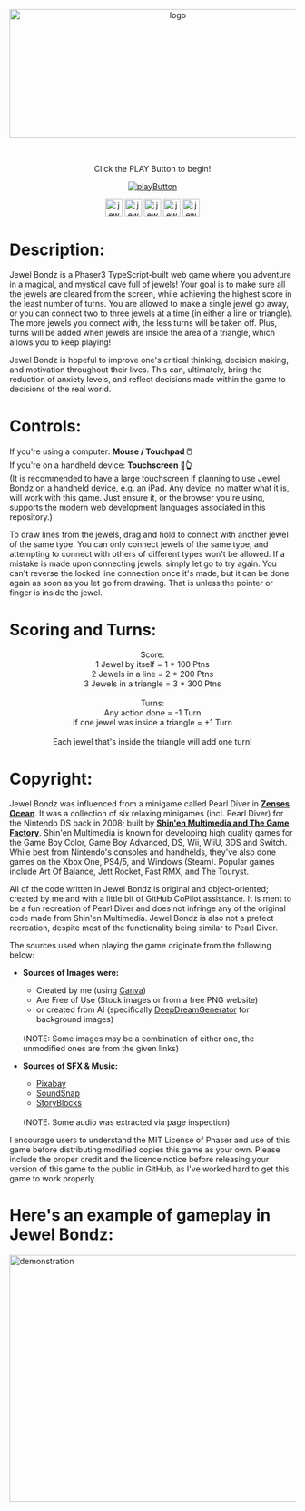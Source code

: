 <p align="center">
  <img alt=logo src="./public/assets/jewelbondz-logo.png" width=577.5 height=226.5/>
</p>
<br>
<p align="center">Click the PLAY Button to begin!</p>
<p align="center">
  <a href="https://sam-corbett.github.io/ICS4U-Final-Project-Sam/">
    <img alt=playButton src="./public/assets/playButton.png">
  </a>
</p>
<p align="center">
  <img alt=jewel1 src="./public/assets/gem1.png" width=30 height=30>
  <img alt=jewel2 src="./public/assets/gem2.png" width=30 height=30>
  <img alt=jewel3 src="./public/assets/gem3.png" width=30 height=30>
  <img alt=jewel4 src="./public/assets/gem4.png" width=30 height=30>
  <img alt=jewel5 src="./public/assets/gem5.png" width=30 height=30>
</p>

# Description:
Jewel Bondz is a Phaser3 TypeScript-built web game where you adventure in a magical, and mystical cave full of jewels!
Your goal is to make sure all the jewels are cleared from the screen, while achieving the 
highest score in the least number of turns. You are allowed to make a single jewel go away, or 
you can connect two to three jewels at a time (in either a line or triangle). The more jewels 
you connect with, the less turns will be taken off. Plus, turns will be added when jewels are 
inside the area of a triangle, which allows you to keep playing!<br>

Jewel Bondz is hopeful to improve one's critical thinking, decision making, and motivation 
throughout their lives. This can, ultimately, bring the reduction of anxiety levels, and 
reflect decisions made within the game to decisions of the real world.<br>

# Controls:
If you're using a computer: **Mouse / Touchpad 🖱️**<br>
If you're on a handheld device: **Touchscreen 📱👆**<br>
(It is recommended to have a large touchscreen if planning to use Jewel Bondz on a handheld 
device, e.g. an iPad. Any device, no matter what it is, will work with this game. Just ensure 
it, or the browser you're using, supports the modern web development languages associated in 
this repository.)<br>

To draw lines from the jewels, drag and hold to connect with another jewel of the same type. 
You can only connect jewels of the same type, and attempting to connect with others of 
different types won't be allowed. If a mistake is made upon connecting jewels, simply let go to 
try again. You can't reverse the locked line connection once it's made, but it can be done 
again as soon as you let go from drawing. That is unless the pointer or finger is inside the jewel.<br>

# Scoring and Turns:
<p align="center">
Score:<br>
1 Jewel by itself = 1 * 100 Ptns <br>
2 Jewels in a line = 2 * 200 Ptns <br>
3 Jewels in a triangle = 3 * 300 Ptns<br>
<br>
Turns:<br>
Any action done = -1 Turn<br>
If one jewel was inside a triangle = +1 Turn<br>
<br>
Each jewel that's inside the triangle will add one turn!

# Copyright:
Jewel Bondz was influenced from a minigame called Pearl Diver in [**Zenses Ocean**](https://vimm.net/vault/?p=play&mediaId=27656). It was a collection of six relaxing minigames (incl. Pearl Diver) for the Nintendo DS back in 2008; built by [**Shin'en Multimedia and The Game Factory**](https://www.shinen.com/games/game.php3?zenses%20ocean). Shin'en Multimedia is known for developing high quality games for the Game Boy Color, Game Boy Advanced, DS, Wii, WiiU, 3DS and Switch. While best from Nintendo's consoles and handhelds, they've also done games on the Xbox One, PS4/5, and Windows (Steam). Popular games include Art Of Balance, Jett Rocket, Fast RMX, and The Touryst.<br>

All of the code written in Jewel Bondz is original and object-oriented; created by me and with a little bit of GitHub CoPilot assistance. It is ment to be a fun recreation of Pearl Diver and does not infringe any of the original code made from Shin'en Multimedia. Jewel Bondz is also not a prefect recreation, despite most of the functionality being similar to Pearl Diver.<br>

The sources used when playing the game originate from the following below:

* **Sources of Images were:**
  * Created by me (using [Canva](https://www.canva.com/en_gb/))
  * Are Free of Use (Stock images or from a free PNG website)
  * or created from AI (specifically [DeepDreamGenerator](https://deepdreamgenerator.com/) for background images)
  <br>
  (NOTE: Some images may be a combination of either one, the unmodified ones are from the given links)

* **Sources of SFX & Music:**
  * [Pixabay](https://pixabay.com/)
  * [SoundSnap](https://www.soundsnap.com/)
  * [StoryBlocks](https://www.storyblocks.com/)
  <br>
  (NOTE: Some audio was extracted via page inspection)

I encourage users to understand the MIT License of Phaser and use of this game before distributing modified copies this game as your own. Please include the proper credit and the licence notice before releasing your version of this game to the public in GitHub, as I've worked hard to get this game to work properly.

# Here's an example of gameplay in Jewel Bondz:
<p> 
  <img alt=demonstration src="./demonstration.gif" width=769 height=434/>
</p>
